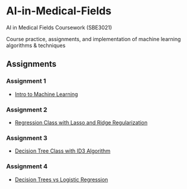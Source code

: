 # AI-in-Medical-Fields
AI in Medical Fields Coursework (SBE3021)

Course practice, assignments, and implementation of machine learning algorithms & techniques

## Assignments
### Assignment 1
-   [Intro to Machine Learning](./Assignment%201/Ibrahim_Mohamed_A1_ML_intro.ipynb)


### Assignment 2
- [Regression Class with Lasso and Ridge Regularization](./Assignment%202/Ibrahim%20Mohamed%20-%20A2_Regression.ipynb)

### Assignment 3
- [Decision Tree Class with ID3 Algorithm](./Assignment%203/Ibrahim%20Mohamed%20-%20A3_Decision%20Tree.ipynb)

### Assignment 4
- [ Decision Trees vs Logistic Regression](./Assignment%204/Ibrahim_Mohamed_A4_DT.ipynb)